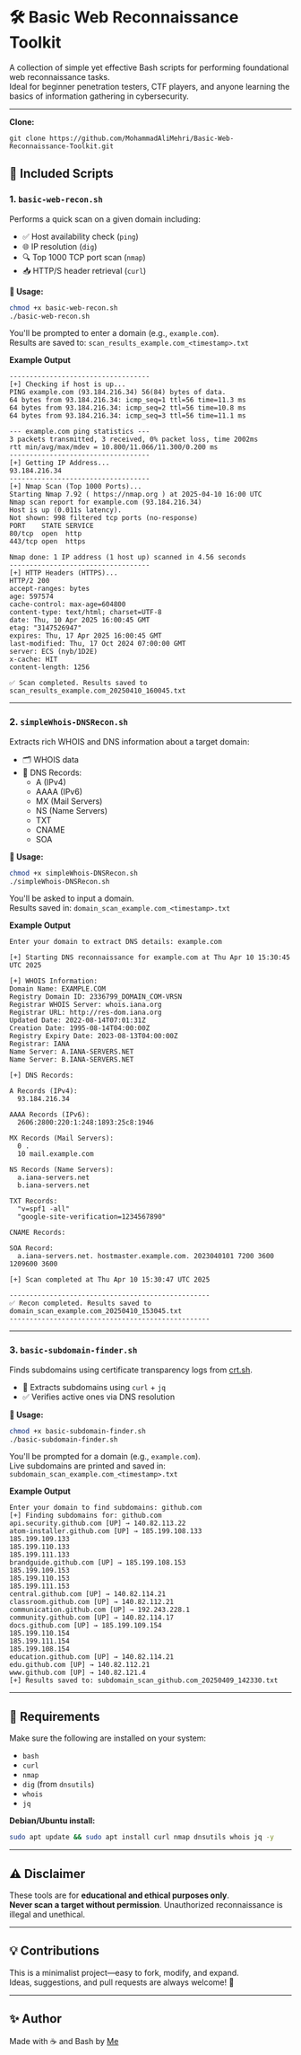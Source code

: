 # 🛠️ Basic Web Reconnaissance Toolkit

A collection of simple yet effective Bash scripts for performing foundational web reconnaissance tasks.  
Ideal for beginner penetration testers, CTF players, and anyone learning the basics of information gathering in cybersecurity.

---

**Clone:**
```
git clone https://github.com/MohammadAliMehri/Basic-Web-Reconnaissance-Toolkit.git
```

## 📁 Included Scripts

### 1. `basic-web-recon.sh`
Performs a quick scan on a given domain including:

- ✅ Host availability check (`ping`)
- 🌐 IP resolution (`dig`)
- 🔍 Top 1000 TCP port scan (`nmap`)
- 📥 HTTP/S header retrieval (`curl`)

**📌 Usage:**
```bash
chmod +x basic-web-recon.sh
./basic-web-recon.sh
```
You'll be prompted to enter a domain (e.g., `example.com`).  
Results are saved to: `scan_results_example.com_<timestamp>.txt`

**Example Output**

```
-----------------------------------
[+] Checking if host is up...
PING example.com (93.184.216.34) 56(84) bytes of data.
64 bytes from 93.184.216.34: icmp_seq=1 ttl=56 time=11.3 ms
64 bytes from 93.184.216.34: icmp_seq=2 ttl=56 time=10.8 ms
64 bytes from 93.184.216.34: icmp_seq=3 ttl=56 time=11.1 ms

--- example.com ping statistics ---
3 packets transmitted, 3 received, 0% packet loss, time 2002ms
rtt min/avg/max/mdev = 10.800/11.066/11.300/0.200 ms
-----------------------------------
[+] Getting IP Address...
93.184.216.34
-----------------------------------
[+] Nmap Scan (Top 1000 Ports)...
Starting Nmap 7.92 ( https://nmap.org ) at 2025-04-10 16:00 UTC
Nmap scan report for example.com (93.184.216.34)
Host is up (0.011s latency).
Not shown: 998 filtered tcp ports (no-response)
PORT    STATE SERVICE
80/tcp  open  http
443/tcp open  https

Nmap done: 1 IP address (1 host up) scanned in 4.56 seconds
-----------------------------------
[+] HTTP Headers (HTTPS)...
HTTP/2 200 
accept-ranges: bytes
age: 597574
cache-control: max-age=604800
content-type: text/html; charset=UTF-8
date: Thu, 10 Apr 2025 16:00:45 GMT
etag: "3147526947"
expires: Thu, 17 Apr 2025 16:00:45 GMT
last-modified: Thu, 17 Oct 2024 07:00:00 GMT
server: ECS (nyb/1D2E)
x-cache: HIT
content-length: 1256

✅ Scan completed. Results saved to scan_results_example.com_20250410_160045.txt
```

---

### 2. `simpleWhois-DNSRecon.sh`
Extracts rich WHOIS and DNS information about a target domain:

- 🗂 WHOIS data
- 📄 DNS Records:
  - A (IPv4)
  - AAAA (IPv6)
  - MX (Mail Servers)
  - NS (Name Servers)
  - TXT
  - CNAME
  - SOA

**📌 Usage:**
```bash
chmod +x simpleWhois-DNSRecon.sh
./simpleWhois-DNSRecon.sh
```
You'll be asked to input a domain.  
Results saved in: `domain_scan_example.com_<timestamp>.txt`

**Example Output**

```
Enter your domain to extract DNS details: example.com

[+] Starting DNS reconnaissance for example.com at Thu Apr 10 15:30:45 UTC 2025

[+] WHOIS Information:
Domain Name: EXAMPLE.COM
Registry Domain ID: 2336799_DOMAIN_COM-VRSN
Registrar WHOIS Server: whois.iana.org
Registrar URL: http://res-dom.iana.org
Updated Date: 2022-08-14T07:01:31Z
Creation Date: 1995-08-14T04:00:00Z
Registry Expiry Date: 2023-08-13T04:00:00Z
Registrar: IANA
Name Server: A.IANA-SERVERS.NET
Name Server: B.IANA-SERVERS.NET

[+] DNS Records:

A Records (IPv4):
  93.184.216.34

AAAA Records (IPv6):
  2606:2800:220:1:248:1893:25c8:1946

MX Records (Mail Servers):
  0 .
  10 mail.example.com

NS Records (Name Servers):
  a.iana-servers.net
  b.iana-servers.net

TXT Records:
  "v=spf1 -all"
  "google-site-verification=1234567890"

CNAME Records:

SOA Record:
  a.iana-servers.net. hostmaster.example.com. 2023040101 7200 3600 1209600 3600

[+] Scan completed at Thu Apr 10 15:30:47 UTC 2025

--------------------------------------------------
✅ Recon completed. Results saved to domain_scan_example.com_20250410_153045.txt
--------------------------------------------------

```



---

### 3. `basic-subdomain-finder.sh`
Finds subdomains using certificate transparency logs from [crt.sh](https://crt.sh/).

- 🧾 Extracts subdomains using `curl` + `jq`
- ✅ Verifies active ones via DNS resolution

**📌 Usage:**
```bash
chmod +x basic-subdomain-finder.sh
./basic-subdomain-finder.sh
```
You'll be prompted for a domain (e.g., `example.com`).  
Live subdomains are printed and saved in: `subdomain_scan_example.com_<timestamp>.txt`

**Example Output**

```
Enter your domain to find subdomains: github.com
[+] Finding subdomains for: github.com
api.security.github.com [UP] → 140.82.113.22
atom-installer.github.com [UP] → 185.199.108.133
185.199.109.133
185.199.110.133
185.199.111.133
brandguide.github.com [UP] → 185.199.108.153
185.199.109.153
185.199.110.153
185.199.111.153
central.github.com [UP] → 140.82.114.21
classroom.github.com [UP] → 140.82.112.21
communication.github.com [UP] → 192.243.228.1
community.github.com [UP] → 140.82.114.17
docs.github.com [UP] → 185.199.109.154
185.199.110.154
185.199.111.154
185.199.108.154
education.github.com [UP] → 140.82.114.21
edu.github.com [UP] → 140.82.112.21
www.github.com [UP] → 140.82.121.4
[+] Results saved to: subdomain_scan_github.com_20250409_142330.txt 
```

---

## 🧰 Requirements

Make sure the following are installed on your system:

- `bash`
- `curl`
- `nmap`
- `dig` (from `dnsutils`)
- `whois`
- `jq`

**Debian/Ubuntu install:**
```bash
sudo apt update && sudo apt install curl nmap dnsutils whois jq -y
```

---

## ⚠️ Disclaimer

These tools are for **educational and ethical purposes only**.  
**Never scan a target without permission**. Unauthorized reconnaissance is illegal and unethical.

---

## 💡 Contributions

This is a minimalist project—easy to fork, modify, and expand.  
Ideas, suggestions, and pull requests are always welcome! 🙌

---

## ✨ Author

Made with ☕ and Bash by [Me](https://github.com/MohammadAliMehri)
